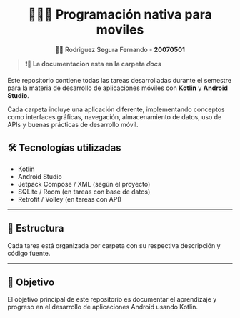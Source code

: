 <h1 align="center">
  👨‍💻🔧 Programación nativa para moviles
</h1>

<p align="center">
  👨‍💼 Rodriguez Segura Fernando - <b>20070501</b>
</p>

> **❗📄 La documentacion esta en la carpeta ***docs*****

Este repositorio contiene todas las tareas desarrolladas durante el semestre para la materia de desarrollo de aplicaciones móviles con **Kotlin** y **Android Studio**.

Cada carpeta incluye una aplicación diferente, implementando conceptos como interfaces gráficas, navegación, almacenamiento de datos, uso de APIs y buenas prácticas de desarrollo móvil.

## 🛠 Tecnologías utilizadas
- Kotlin
- Android Studio
- Jetpack Compose / XML (según el proyecto)
- SQLite / Room (en tareas con base de datos)
- Retrofit / Volley (en tareas con API)

---

## 📁 Estructura
Cada tarea está organizada por carpeta con su respectiva descripción y código fuente.

---

## 🚀 Objetivo
El objetivo principal de este repositorio es documentar el aprendizaje y progreso en el desarrollo de aplicaciones Android usando Kotlin.


